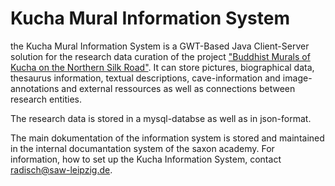 # Kucha Mural Information System

the Kucha Mural Information System is a GWT-Based Java Client-Server solution for the research data curation of the project ["Buddhist Murals of Kucha on the Northern Silk Road"](https://www.saw-leipzig.de/de/projekte/wissenschaftliche-bearbeitung-der-buddhistischen-hoehlenmalereien-in-der-kucha-region-der-noerdlichen-seidenstrasse/introduction/kucha-murals). It can store pictures, biographical data, thesaurus information, textual descriptions, cave-information and image-annotations and external ressources as well as connections between research entities.

The research data is stored in a mysql-databse as well as in json-format.

The main dokumentation of the information system is stored and maintained in the internal documantation system of the saxon academy. For information, how to set up the Kucha Information System, contact radisch@saw-leipzig.de.
